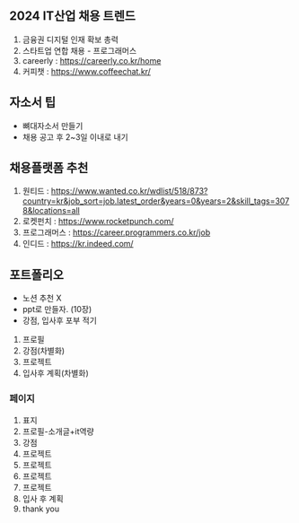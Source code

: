 <h2 id="2024-it산업-채용-트렌드">2024 IT산업 채용 트렌드</h2>
<ol>
<li>금융권 디지털 인재 확보 총력</li>
<li>스타트업 연합 채용 - 프로그래머스</li>
<li>careerly : <a href="https://careerly.co.kr/home">https://careerly.co.kr/home</a></li>
<li>커피챗 : <a href="https://www.coffeechat.kr/">https://www.coffeechat.kr/</a></li>
</ol>
<h2 id="자소서-팁">자소서 팁</h2>
<ul>
<li>뼈대자소서 만들기</li>
<li>채용 공고 후 2~3일 이내로 내기</li>
</ul>
<h2 id="채용플랫폼-추천">채용플랫폼 추천</h2>
<ol>
<li>원티드 : <a href="https://www.wanted.co.kr/wdlist/518/873?country=kr&amp;job_sort=job.latest_order&amp;years=0&amp;years=2&amp;skill_tags=3078&amp;locations=all">https://www.wanted.co.kr/wdlist/518/873?country=kr&amp;job_sort=job.latest_order&amp;years=0&amp;years=2&amp;skill_tags=3078&amp;locations=all</a></li>
<li>로켓펀치 : <a href="https://www.rocketpunch.com/">https://www.rocketpunch.com/</a></li>
<li>프로그래머스 : <a href="https://career.programmers.co.kr/job">https://career.programmers.co.kr/job</a></li>
<li>인디드 : <a href="https://kr.indeed.com/">https://kr.indeed.com/</a></li>
</ol>
<h2 id="포트폴리오">포트폴리오</h2>
<ul>
<li>노션 추천 X</li>
<li>ppt로 만들자. (10장)</li>
<li>강점, 입사후 포부 적기</li>
</ul>
<ol>
<li>프로필</li>
<li>강점(차별화)</li>
<li>프로젝트</li>
<li>입사후 계획(차별화)</li>
</ol>
<h3 id="페이지">페이지</h3>
<ol>
<li>표지</li>
<li>프로필-소개글+it역량</li>
<li>강점</li>
<li>프로젝트</li>
<li>프로젝트</li>
<li>프로젝트</li>
<li>프로젝트</li>
<li>입사 후 계획</li>
<li>thank you</li>
</ol>
<p><img alt="" src="https://velog.velcdn.com/images/rimgosu/post/0c6e1a54-6d5e-4488-836e-f57ef640a827/image.png" />
<img alt="" src="https://velog.velcdn.com/images/rimgosu/post/61e8a9ef-00ca-4fe9-a2f5-09be7700fa1d/image.png" />
<img alt="" src="https://velog.velcdn.com/images/rimgosu/post/b6170752-d4f6-4ae2-a504-f65a6613ce76/image.png" />
<img alt="" src="https://velog.velcdn.com/images/rimgosu/post/21a0b7fd-356f-4475-80cd-80975718e179/image.png" /></p>